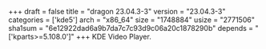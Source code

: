 +++
draft = false
title = "dragon 23.04.3-3"
version = "23.04.3-3"
categories = ['kde5']
arch = "x86_64"
size = "1748884"
usize = "2771506"
sha1sum = "6e12922dad6a9b7da7c7c93d9c06a20c1878290b"
depends = "['kparts>=5.108.0']"
+++
KDE Video Player.